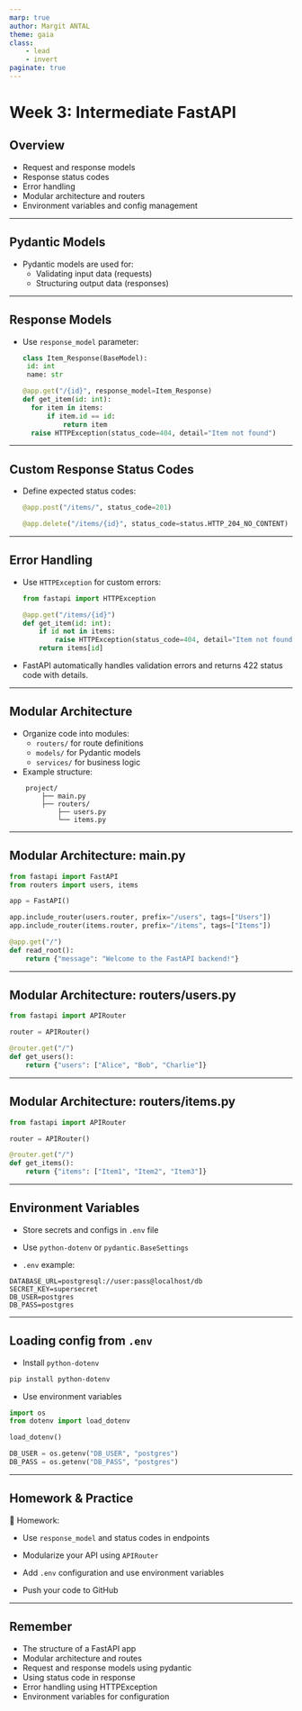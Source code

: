 ```yaml
---
marp: true
author: Margit ANTAL
theme: gaia
class:
    - lead 
    - invert
paginate: true
---
```


# Week 3: Intermediate FastAPI 
## Overview
- Request and response models 
- Response status codes 
- Error handling 
- Modular architecture and routers 
- Environment variables and config management 
---

## Pydantic Models

- Pydantic models are used for: 
  - Validating input data (requests) 
  - Structuring output data (responses) 

 

---

## Response Models 
- Use `response_model` parameter: 

   ```python
  class Item_Response(BaseModel):
    id: int
    name: str
  ```

  ```python
  @app.get("/{id}", response_model=Item_Response)
  def get_item(id: int):
    for item in items:
        if item.id == id:
            return item
    raise HTTPException(status_code=404, detail="Item not found")
  ```


---

  ## Custom Response Status Codes

  - Define expected status codes:
    ```python
    @app.post("/items/", status_code=201)
    ```

    ```python
    @app.delete("/items/{id}", status_code=status.HTTP_204_NO_CONTENT)
    ``` 
---

## Error Handling

- Use `HTTPException` for custom errors:
  ```python
  from fastapi import HTTPException

  @app.get("/items/{id}")
  def get_item(id: int):
      if id not in items:
          raise HTTPException(status_code=404, detail="Item not found")
      return items[id]
  ```
- FastAPI automatically handles validation errors and returns 422 status code with details.

---

## Modular Architecture

- Organize code into modules:
  - `routers/` for route definitions
  - `models/` for Pydantic models
  - `services/` for business logic
- Example structure:
```
    project/ 
        ├── main.py 
        ├── routers/ 
            ├── users.py 
            └── items.py
```

---
## Modular Architecture: main.py
```python
from fastapi import FastAPI 
from routers import users, items 

app = FastAPI() 

app.include_router(users.router, prefix="/users", tags=["Users"]) 
app.include_router(items.router, prefix="/items", tags=["Items"]) 

@app.get("/")
def read_root(): 
    return {"message": "Welcome to the FastAPI backend!"} 
```
---

## Modular Architecture: routers/users.py
```python
from fastapi import APIRouter 

router = APIRouter()

@router.get("/") 
def get_users(): 
    return {"users": ["Alice", "Bob", "Charlie"]} 
```

---

## Modular Architecture: routers/items.py    
```python
from fastapi import APIRouter

router = APIRouter()

@router.get("/")
def get_items():
    return {"items": ["Item1", "Item2", "Item3"]}
```
---

## Environment Variables

- Store secrets and configs in `.env` file 

- Use  `python-dotenv` or `pydantic.BaseSettings` 


- `.env` example: 
```
DATABASE_URL=postgresql://user:pass@localhost/db
SECRET_KEY=supersecret 
DB_USER=postgres
DB_PASS=postgres
```
---
## Loading config from `.env`

- Install `python-dotenv`
```bash
pip install python-dotenv
```

- Use environment variables 
```python
import os
from dotenv import load_dotenv

load_dotenv()

DB_USER = os.getenv("DB_USER", "postgres")
DB_PASS = os.getenv("DB_PASS", "postgres")
```
---
## Homework & Practice 

📝 Homework: 

- Use `response_model` and status codes in endpoints 

- Modularize your API using `APIRouter` 

- Add `.env` configuration and use environment variables

- Push your code to GitHub 

---
## Remember
- The structure of a FastAPI app 
- Modular architecture and routes 
- Request and response models using pydantic 
- Using status code in response 
- Error handling using HTTPException 
- Environment variables for configuration

